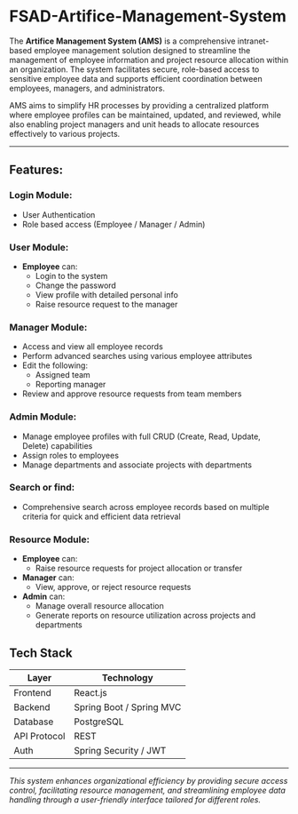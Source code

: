 # FSAD-Artifice-Management-System

The **Artifice Management System (AMS)** is a comprehensive intranet-based employee management solution designed to streamline the management of employee information and project resource allocation within an organization. The system facilitates secure, role-based access to sensitive employee data and supports efficient coordination between employees, managers, and administrators.

AMS aims to simplify HR processes by providing a centralized platform where employee profiles can be maintained, updated, and reviewed, while also enabling project managers and unit heads to allocate resources effectively to various projects.

---

## Features:
### Login Module:
- User Authentication
- Role based access (Employee / Manager / Admin)

### User Module:
- **Employee** can:
  - Login to the system
  - Change the password
  - View profile with detailed personal info
  - Raise resource request to the manager

### Manager Module:
- Access and view all employee records
- Perform advanced searches using various employee attributes
- Edit the following:
  - Assigned team
  - Reporting manager
- Review and approve resource requests from team members

### Admin Module:
- Manage employee profiles with full CRUD (Create, Read, Update, Delete) capabilities
- Assign roles to employees
- Manage departments and associate projects with departments

### Search or find:
- Comprehensive search across employee records based on multiple criteria for quick and efficient data retrieval

### Resource Module:
- **Employee** can:
  - Raise resource requests for project allocation or transfer
- **Manager** can:
  - View, approve, or reject resource requests
- **Admin** can:
  - Manage overall resource allocation
  - Generate reports on resource utilization across projects and departments

## Tech Stack

| Layer       | Technology               |    
|-------------|--------------------------|
| Frontend    | React.js                 |
| Backend     | Spring Boot / Spring MVC |
| Database    | PostgreSQL               |
| API Protocol| REST                     |
| Auth        | Spring Security / JWT    |

-------
_This system enhances organizational efficiency by providing secure access control, facilitating resource management, and streamlining employee data handling through a user-friendly interface tailored for different roles._
